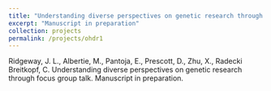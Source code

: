 ```yaml
---
title: "Understanding diverse perspectives on genetic research through focus group talk"
excerpt: "Manuscript in preparation"
collection: projects
permalink: /projects/ohdr1
---
```

Ridgeway, J. L., Albertie, M., Pantoja, E., Prescott, D., Zhu, X., Radecki Breitkopf, C. Understanding diverse perspectives on genetic research through focus group talk. Manuscript in preparation.
